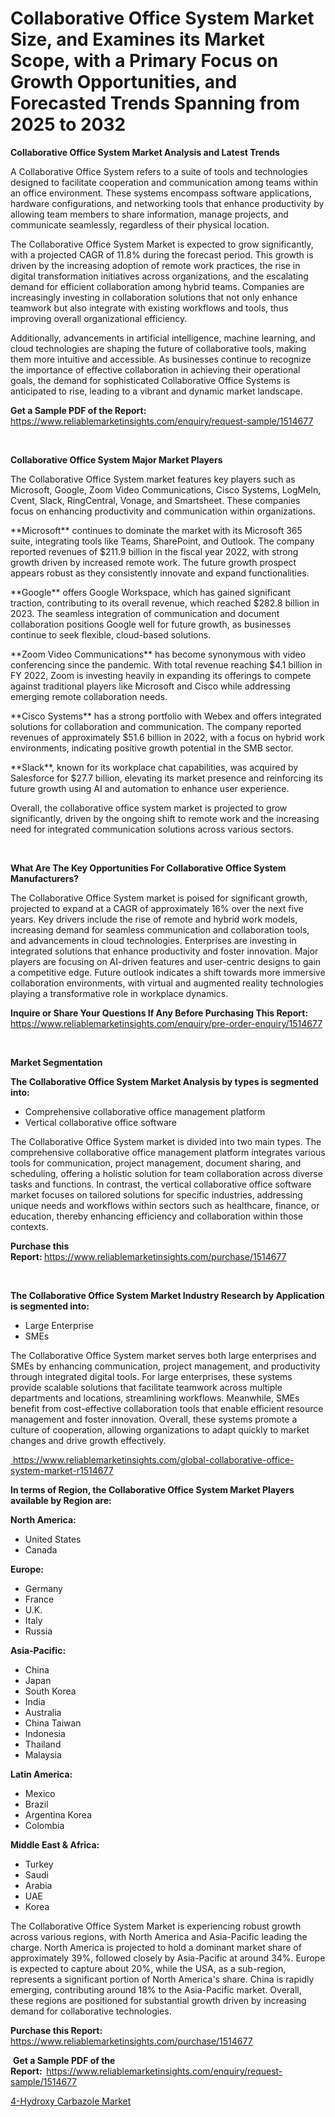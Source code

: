 <p><h1>Collaborative Office System Market Size, and Examines its Market Scope, with a Primary Focus on Growth Opportunities, and Forecasted Trends Spanning from 2025 to 2032</h1></p><p><strong>Collaborative Office System Market Analysis and Latest Trends</strong></p>
<p><p>A Collaborative Office System refers to a suite of tools and technologies designed to facilitate cooperation and communication among teams within an office environment. These systems encompass software applications, hardware configurations, and networking tools that enhance productivity by allowing team members to share information, manage projects, and communicate seamlessly, regardless of their physical location. </p><p>The Collaborative Office System Market is expected to grow significantly, with a projected CAGR of 11.8% during the forecast period. This growth is driven by the increasing adoption of remote work practices, the rise in digital transformation initiatives across organizations, and the escalating demand for efficient collaboration among hybrid teams. Companies are increasingly investing in collaboration solutions that not only enhance teamwork but also integrate with existing workflows and tools, thus improving overall organizational efficiency. </p><p>Additionally, advancements in artificial intelligence, machine learning, and cloud technologies are shaping the future of collaborative tools, making them more intuitive and accessible. As businesses continue to recognize the importance of effective collaboration in achieving their operational goals, the demand for sophisticated Collaborative Office Systems is anticipated to rise, leading to a vibrant and dynamic market landscape.</p></p>
<p><strong>Get a Sample PDF of the Report:&nbsp;</strong> <a href="https://www.reliablemarketinsights.com/enquiry/request-sample/1514677?utm_campaign=3520&utm_medium=2&utm_source=Github&utm_content=ia&utm_term=29032025&utm_id=collaborative-office-system">https://www.reliablemarketinsights.com/enquiry/request-sample/1514677</a></p>
<p>&nbsp;</p>
<p><strong>Collaborative Office System Major Market Players</strong></p>
<p><p>The Collaborative Office System market features key players such as Microsoft, Google, Zoom Video Communications, Cisco Systems, LogMeIn, Cvent, Slack, RingCentral, Vonage, and Smartsheet. These companies focus on enhancing productivity and communication within organizations.</p><p>**Microsoft** continues to dominate the market with its Microsoft 365 suite, integrating tools like Teams, SharePoint, and Outlook. The company reported revenues of $211.9 billion in the fiscal year 2022, with strong growth driven by increased remote work. The future growth prospect appears robust as they consistently innovate and expand functionalities.</p><p>**Google** offers Google Workspace, which has gained significant traction, contributing to its overall revenue, which reached $282.8 billion in 2023. The seamless integration of communication and document collaboration positions Google well for future growth, as businesses continue to seek flexible, cloud-based solutions.</p><p>**Zoom Video Communications** has become synonymous with video conferencing since the pandemic. With total revenue reaching $4.1 billion in FY 2022, Zoom is investing heavily in expanding its offerings to compete against traditional players like Microsoft and Cisco while addressing emerging remote collaboration needs.</p><p>**Cisco Systems** has a strong portfolio with Webex and offers integrated solutions for collaboration and communication. The company reported revenues of approximately $51.6 billion in 2022, with a focus on hybrid work environments, indicating positive growth potential in the SMB sector.</p><p>**Slack**, known for its workplace chat capabilities, was acquired by Salesforce for $27.7 billion, elevating its market presence and reinforcing its future growth using AI and automation to enhance user experience.</p><p>Overall, the collaborative office system market is projected to grow significantly, driven by the ongoing shift to remote work and the increasing need for integrated communication solutions across various sectors.</p></p>
<p>&nbsp;</p>
<p><strong>What Are The Key Opportunities For Collaborative Office System Manufacturers?</strong></p>
<p><p>The Collaborative Office System market is poised for significant growth, projected to expand at a CAGR of approximately 16% over the next five years. Key drivers include the rise of remote and hybrid work models, increasing demand for seamless communication and collaboration tools, and advancements in cloud technologies. Enterprises are investing in integrated solutions that enhance productivity and foster innovation. Major players are focusing on AI-driven features and user-centric designs to gain a competitive edge. Future outlook indicates a shift towards more immersive collaboration environments, with virtual and augmented reality technologies playing a transformative role in workplace dynamics.</p></p>
<p><strong>Inquire or Share Your Questions If Any Before Purchasing This Report:</strong> <a href="https://www.reliablemarketinsights.com/enquiry/pre-order-enquiry/1514677?utm_campaign=3520&utm_medium=2&utm_source=Github&utm_content=ia&utm_term=29032025&utm_id=collaborative-office-system">https://www.reliablemarketinsights.com/enquiry/pre-order-enquiry/1514677</a></p>
<p>&nbsp;</p>
<p><strong>Market Segmentation</strong></p>
<p><strong>The Collaborative Office System Market Analysis by types is segmented into:</strong></p>
<p><ul><li>Comprehensive collaborative office management platform</li><li>Vertical collaborative office software</li></ul></p>
<p><p>The Collaborative Office System market is divided into two main types. The comprehensive collaborative office management platform integrates various tools for communication, project management, document sharing, and scheduling, offering a holistic solution for team collaboration across diverse tasks and functions. In contrast, the vertical collaborative office software market focuses on tailored solutions for specific industries, addressing unique needs and workflows within sectors such as healthcare, finance, or education, thereby enhancing efficiency and collaboration within those contexts.</p></p>
<p><strong>Purchase this Report:&nbsp;</strong><a href="https://www.reliablemarketinsights.com/purchase/1514677?utm_campaign=3520&utm_medium=2&utm_source=Github&utm_content=ia&utm_term=29032025&utm_id=collaborative-office-system">https://www.reliablemarketinsights.com/purchase/1514677</a></p>
<p>&nbsp;</p>
<p><strong>The Collaborative Office System Market Industry Research by Application is segmented into:</strong></p>
<p><ul><li>Large Enterprise</li><li>SMEs</li></ul></p>
<p><p>The Collaborative Office System market serves both large enterprises and SMEs by enhancing communication, project management, and productivity through integrated digital tools. For large enterprises, these systems provide scalable solutions that facilitate teamwork across multiple departments and locations, streamlining workflows. Meanwhile, SMEs benefit from cost-effective collaboration tools that enable efficient resource management and foster innovation. Overall, these systems promote a culture of cooperation, allowing organizations to adapt quickly to market changes and drive growth effectively.</p></p>
<p><a href="https://www.reliablemarketinsights.com/global-collaborative-office-system-market-r1514677?utm_campaign=3520&utm_medium=2&utm_source=Github&utm_content=ia&utm_term=29032025&utm_id=collaborative-office-system">&nbsp;https://www.reliablemarketinsights.com/global-collaborative-office-system-market-r1514677</a></p>
<p><strong>In terms of Region, the Collaborative Office System Market Players available by Region are:</strong></p>
<p>
    <p> <strong> North America: </strong>
        <ul>
            <li>United States</li>
            <li>Canada</li>
        </ul>
        </p> 
    <p> <strong> Europe: </strong>
        <ul>
            <li>Germany</li>
            <li>France</li>
            <li>U.K.</li>
            <li>Italy</li>
            <li>Russia</li>
        </ul>
        </p> 
    <p> <strong> Asia-Pacific: </strong>
        <ul>
            <li>China</li>
            <li>Japan</li>
            <li>South Korea</li>
            <li>India</li>
            <li>Australia</li>
            <li>China Taiwan</li>
            <li>Indonesia</li>
            <li>Thailand</li>
            <li>Malaysia</li>
        </ul>
        </p> 
    <p> <strong> Latin America: </strong>
        <ul>
            <li>Mexico</li>
            <li>Brazil</li>
            <li>Argentina Korea</li>
            <li>Colombia</li>
        </ul>
        </p> 
    <p> <strong> Middle East & Africa: </strong>
        <ul>
            <li>Turkey</li>
            <li>Saudi</li>
            <li>Arabia</li>
            <li>UAE</li>
            <li>Korea</li>
        </ul>
    </p>
    </p>
<p><p>The Collaborative Office System Market is experiencing robust growth across various regions, with North America and Asia-Pacific leading the charge. North America is projected to hold a dominant market share of approximately 39%, followed closely by Asia-Pacific at around 34%. Europe is expected to capture about 20%, while the USA, as a sub-region, represents a significant portion of North America's share. China is rapidly emerging, contributing around 18% to the Asia-Pacific market. Overall, these regions are positioned for substantial growth driven by increasing demand for collaborative technologies.</p></p>
<p><strong>Purchase this Report: </strong><a href="https://www.reliablemarketinsights.com/purchase/1514677?utm_campaign=3520&utm_medium=2&utm_source=Github&utm_content=ia&utm_term=29032025&utm_id=collaborative-office-system">https://www.reliablemarketinsights.com/purchase/1514677</a></p>
<p>&nbsp;<strong>Get a Sample PDF of the Report:&nbsp;&nbsp;</strong><a href="https://www.reliablemarketinsights.com/enquiry/request-sample/1514677?utm_campaign=3520&utm_medium=2&utm_source=Github&utm_content=ia&utm_term=29032025&utm_id=collaborative-office-system">https://www.reliablemarketinsights.com/enquiry/request-sample/1514677</a></p>
<p><strong></strong></p>
<p><p><a href="https://github.com/iyachikareva/Market-Research-Report-List-1/blob/main/4-hydroxy-carbazole-market.md?utm_campaign=3520&utm_medium=2&utm_source=Github&utm_content=ia&utm_term=29032025&utm_id=collaborative-office-system">4-Hydroxy Carbazole Market</a></p></p>